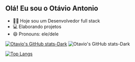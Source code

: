 ## Olá! Eu sou o Otávio Antonio


- 👨‍💻 Hoje sou um Desenvolvedor full stack
- 💻 Elaborando projetos
- 😄 Pronouns: ele/dele 


[![Otavio's GitHub stats-Dark](https://github-readme-stats.vercel.app/api?username=otaviopereira10&show_icons=true&theme=dark#gh-dark-mode-only)](https://github.com/otaviopereira10/github-readme-stats#gh-dark-mode-only)
![Otavio's GitHub stats-Dark](https://github-readme-stats.vercel.app/api?username=otaviopereira10&show_icons=true&theme=dark)

[![Top Langs](https://github-readme-stats.vercel.app/api/top-langs/?username=otaviopereira10&layout=compact)](https://github.com/otaviopereira10/github-readme-stats)


